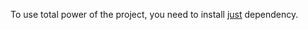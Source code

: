 To use total power of the project, you need to install [just](https://github.com/casey/just) dependency.
